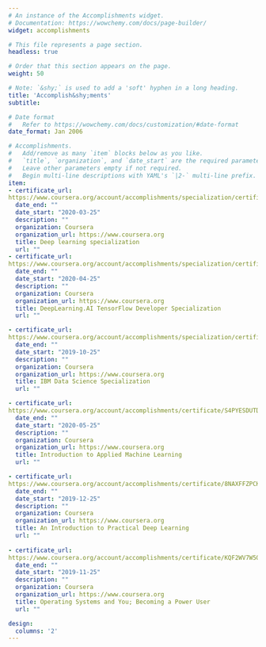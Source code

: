 ```yaml
---
# An instance of the Accomplishments widget.
# Documentation: https://wowchemy.com/docs/page-builder/
widget: accomplishments

# This file represents a page section.
headless: true

# Order that this section appears on the page.
weight: 50

# Note: `&shy;` is used to add a 'soft' hyphen in a long heading.
title: 'Accomplish&shy;ments'
subtitle:

# Date format
#   Refer to https://wowchemy.com/docs/customization/#date-format
date_format: Jan 2006

# Accomplishments.
#   Add/remove as many `item` blocks below as you like.
#   `title`, `organization`, and `date_start` are the required parameters.
#   Leave other parameters empty if not required.
#   Begin multi-line descriptions with YAML's `|2-` multi-line prefix.
item:
- certificate_url: 
https://www.coursera.org/account/accomplishments/specialization/certificate/9WY24JVUX4Z5
  date_end: ""
  date_start: "2020-03-25"
  description: ""
  organization: Coursera
  organization_url: https://www.coursera.org
  title: Deep learning specialization
  url: ""
- certificate_url: 
https://www.coursera.org/account/accomplishments/specialization/certificate/JHM9NMA6UU6R
  date_end: ""
  date_start: "2020-04-25"
  description: ""
  organization: Coursera
  organization_url: https://www.coursera.org
  title: DeepLearning.AI TensorFlow Developer Specialization
  url: ""

- certificate_url: 
https://www.coursera.org/account/accomplishments/specialization/certificate/E6VSSVNJPENC
  date_end: ""
  date_start: "2019-10-25"
  description: ""
  organization: Coursera
  organization_url: https://www.coursera.org
  title: IBM Data Science Specialization
  url: ""

- certificate_url: 
https://www.coursera.org/account/accomplishments/certificate/S4PYESDUTDEU
  date_end: ""
  date_start: "2020-05-25"
  description: ""
  organization: Coursera
  organization_url: https://www.coursera.org
  title: Introduction to Applied Machine Learning
  url: ""

- certificate_url: 
https://www.coursera.org/account/accomplishments/certificate/8NAXFFZPCKA5
  date_end: ""
  date_start: "2019-12-25"
  description: ""
  organization: Coursera
  organization_url: https://www.coursera.org
  title: An Introduction to Practical Deep Learning
  url: ""
  
- certificate_url: 
https://www.coursera.org/account/accomplishments/certificate/KQF2WV7W5QH9
  date_end: ""
  date_start: "2019-11-25"
  description: ""
  organization: Coursera
  organization_url: https://www.coursera.org
  title: Operating Systems and You; Becoming a Power User
  url: ""

design:
  columns: '2' 
---
```

